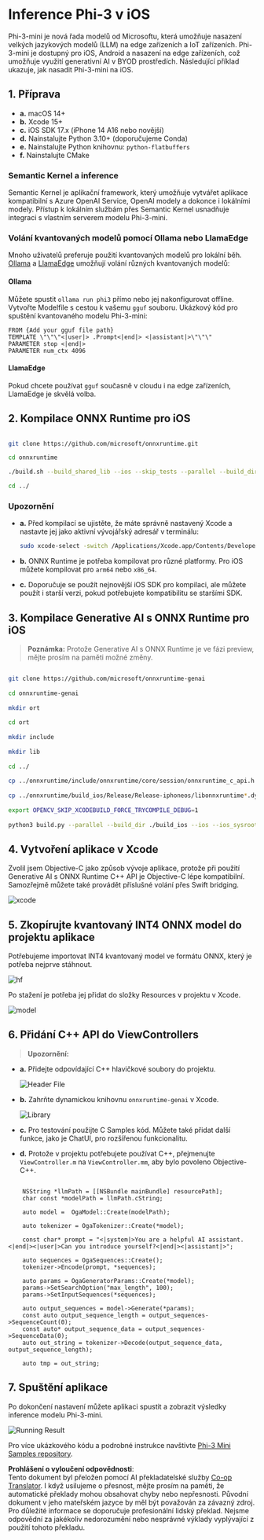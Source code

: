 <!--
CO_OP_TRANSLATOR_METADATA:
{
  "original_hash": "82af197df38d25346a98f1f0e84d1698",
  "translation_date": "2025-07-16T20:24:11+00:00",
  "source_file": "md/01.Introduction/03/iOS_Inference.md",
  "language_code": "cs"
}
-->
# **Inference Phi-3 v iOS**

Phi-3-mini je nová řada modelů od Microsoftu, která umožňuje nasazení velkých jazykových modelů (LLM) na edge zařízeních a IoT zařízeních. Phi-3-mini je dostupný pro iOS, Android a nasazení na edge zařízeních, což umožňuje využití generativní AI v BYOD prostředích. Následující příklad ukazuje, jak nasadit Phi-3-mini na iOS.

## **1. Příprava**

- **a.** macOS 14+
- **b.** Xcode 15+
- **c.** iOS SDK 17.x (iPhone 14 A16 nebo novější)
- **d.** Nainstalujte Python 3.10+ (doporučujeme Conda)
- **e.** Nainstalujte Python knihovnu: `python-flatbuffers`
- **f.** Nainstalujte CMake

### Semantic Kernel a inference

Semantic Kernel je aplikační framework, který umožňuje vytvářet aplikace kompatibilní s Azure OpenAI Service, OpenAI modely a dokonce i lokálními modely. Přístup k lokálním službám přes Semantic Kernel usnadňuje integraci s vlastním serverem modelu Phi-3-mini.

### Volání kvantovaných modelů pomocí Ollama nebo LlamaEdge

Mnoho uživatelů preferuje použití kvantovaných modelů pro lokální běh. [Ollama](https://ollama.com) a [LlamaEdge](https://llamaedge.com) umožňují volání různých kvantovaných modelů:

#### **Ollama**

Můžete spustit `ollama run phi3` přímo nebo jej nakonfigurovat offline. Vytvořte Modelfile s cestou k vašemu `gguf` souboru. Ukázkový kód pro spuštění kvantovaného modelu Phi-3-mini:

```gguf
FROM {Add your gguf file path}
TEMPLATE \"\"\"<|user|> .Prompt<|end|> <|assistant|>\"\"\"
PARAMETER stop <|end|>
PARAMETER num_ctx 4096
```

#### **LlamaEdge**

Pokud chcete používat `gguf` současně v cloudu i na edge zařízeních, LlamaEdge je skvělá volba.

## **2. Kompilace ONNX Runtime pro iOS**

```bash

git clone https://github.com/microsoft/onnxruntime.git

cd onnxruntime

./build.sh --build_shared_lib --ios --skip_tests --parallel --build_dir ./build_ios --ios --apple_sysroot iphoneos --osx_arch arm64 --apple_deploy_target 17.5 --cmake_generator Xcode --config Release

cd ../

```

### **Upozornění**

- **a.** Před kompilací se ujistěte, že máte správně nastavený Xcode a nastavte jej jako aktivní vývojářský adresář v terminálu:

    ```bash
    sudo xcode-select -switch /Applications/Xcode.app/Contents/Developer
    ```

- **b.** ONNX Runtime je potřeba kompilovat pro různé platformy. Pro iOS můžete kompilovat pro `arm64` nebo `x86_64`.

- **c.** Doporučuje se použít nejnovější iOS SDK pro kompilaci, ale můžete použít i starší verzi, pokud potřebujete kompatibilitu se staršími SDK.

## **3. Kompilace Generative AI s ONNX Runtime pro iOS**

> **Poznámka:** Protože Generative AI s ONNX Runtime je ve fázi preview, mějte prosím na paměti možné změny.

```bash

git clone https://github.com/microsoft/onnxruntime-genai
 
cd onnxruntime-genai
 
mkdir ort
 
cd ort
 
mkdir include
 
mkdir lib
 
cd ../
 
cp ../onnxruntime/include/onnxruntime/core/session/onnxruntime_c_api.h ort/include
 
cp ../onnxruntime/build_ios/Release/Release-iphoneos/libonnxruntime*.dylib* ort/lib
 
export OPENCV_SKIP_XCODEBUILD_FORCE_TRYCOMPILE_DEBUG=1
 
python3 build.py --parallel --build_dir ./build_ios --ios --ios_sysroot iphoneos --ios_arch arm64 --ios_deployment_target 17.5 --cmake_generator Xcode --cmake_extra_defines CMAKE_XCODE_ATTRIBUTE_CODE_SIGNING_ALLOWED=NO

```

## **4. Vytvoření aplikace v Xcode**

Zvolil jsem Objective-C jako způsob vývoje aplikace, protože při použití Generative AI s ONNX Runtime C++ API je Objective-C lépe kompatibilní. Samozřejmě můžete také provádět příslušné volání přes Swift bridging.

![xcode](../../../../../translated_images/xcode.8147789e6c25e3e289e6aa56c168089a2c277e3cd6af353fae6c2f4a56eba836.cs.png)

## **5. Zkopírujte kvantovaný INT4 ONNX model do projektu aplikace**

Potřebujeme importovat INT4 kvantovaný model ve formátu ONNX, který je potřeba nejprve stáhnout.

![hf](../../../../../translated_images/hf.6b8504fd88ee48dd512d76e0665cb76bd68c8e53d0b21b2a9e6f269f5b961173.cs.png)

Po stažení je potřeba jej přidat do složky Resources v projektu v Xcode.

![model](../../../../../translated_images/model.3b879b14e0be877d12282beb83c953a82b62d4bc6b207a78937223f4798d0f4a.cs.png)

## **6. Přidání C++ API do ViewControllers**

> **Upozornění:**

- **a.** Přidejte odpovídající C++ hlavičkové soubory do projektu.

  ![Header File](../../../../../translated_images/head.64cad021ce70a333ff5d59d4a1b4fb0f3dd2ca457413646191a18346067b2cc9.cs.png)

- **b.** Zahrňte dynamickou knihovnu `onnxruntime-genai` v Xcode.

  ![Library](../../../../../translated_images/lib.a4209b9f21ddf3445ba6ac69797d49e6586d68a57cea9f8bc9fc34ec3ee979ec.cs.png)

- **c.** Pro testování použijte C Samples kód. Můžete také přidat další funkce, jako je ChatUI, pro rozšířenou funkcionalitu.

- **d.** Protože v projektu potřebujete používat C++, přejmenujte `ViewController.m` na `ViewController.mm`, aby bylo povoleno Objective-C++.

```objc

    NSString *llmPath = [[NSBundle mainBundle] resourcePath];
    char const *modelPath = llmPath.cString;

    auto model =  OgaModel::Create(modelPath);

    auto tokenizer = OgaTokenizer::Create(*model);

    const char* prompt = "<|system|>You are a helpful AI assistant.<|end|><|user|>Can you introduce yourself?<|end|><|assistant|>";

    auto sequences = OgaSequences::Create();
    tokenizer->Encode(prompt, *sequences);

    auto params = OgaGeneratorParams::Create(*model);
    params->SetSearchOption("max_length", 100);
    params->SetInputSequences(*sequences);

    auto output_sequences = model->Generate(*params);
    const auto output_sequence_length = output_sequences->SequenceCount(0);
    const auto* output_sequence_data = output_sequences->SequenceData(0);
    auto out_string = tokenizer->Decode(output_sequence_data, output_sequence_length);
    
    auto tmp = out_string;

```

## **7. Spuštění aplikace**

Po dokončení nastavení můžete aplikaci spustit a zobrazit výsledky inference modelu Phi-3-mini.

![Running Result](../../../../../translated_images/result.326a947a6a2b9c5115a3e462b9c1b5412260f847478496c0fc7535b985c3f55a.cs.jpg)

Pro více ukázkového kódu a podrobné instrukce navštivte [Phi-3 Mini Samples repository](https://github.com/Azure-Samples/Phi-3MiniSamples/tree/main/ios).

**Prohlášení o vyloučení odpovědnosti**:  
Tento dokument byl přeložen pomocí AI překladatelské služby [Co-op Translator](https://github.com/Azure/co-op-translator). I když usilujeme o přesnost, mějte prosím na paměti, že automatické překlady mohou obsahovat chyby nebo nepřesnosti. Původní dokument v jeho mateřském jazyce by měl být považován za závazný zdroj. Pro důležité informace se doporučuje profesionální lidský překlad. Nejsme odpovědní za jakékoliv nedorozumění nebo nesprávné výklady vyplývající z použití tohoto překladu.